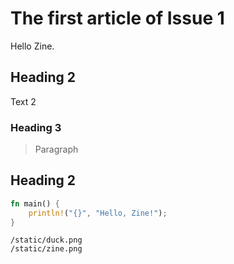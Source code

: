 # The first article of Issue 1

Hello Zine.

## Heading 2

Text 2

### Heading 3

> Paragraph

## Heading 2

```rs
fn main() {
    println!("{}", "Hello, Zine!");
}
```

```gallery
/static/duck.png
/static/zine.png
```
